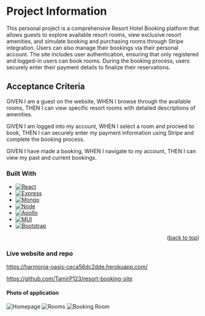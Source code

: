 # Project Information

This personal project is a comprehensive Resort Hotel Booking platform that allows guests to explore available resort rooms, view exclusive resort amenities, and simulate booking and purchasing rooms through Stripe integration. Users can also manage their bookings via their personal account. The site includes user authentication, ensuring that only registered and logged-in users can book rooms. During the booking process, users securely enter their payment details to finalize their reservations.


## Acceptance Criteria

GIVEN I am a guest on the website,
WHEN I browse through the available rooms,
THEN I can view specific resort rooms with detailed descriptions of amenities.

GIVEN I am logged into my account,
WHEN I select a room and proceed to book,
THEN I can securely enter my payment information using Stripe and complete the booking process.

GIVEN I have made a booking,
WHEN I navigate to my account,
THEN I can view my past and current bookings.

### Built With

* [![React][React.js]][React-url]
* [![Express][Express.js]][Express-url]
* [![Mongo][MongoDB]][Mongo-url]
* [![Node][Node.js]][Node-url]
* [![Apollo][ApolloGraphQL]][Apollo-url]
* [![MUI][MUI.com]][Mui-url]
* [![Bootstrap][Bootstrap.com]][Bootstrap-url]






<p align="right">(<a href="#readme-top">back to top</a>)</p>

### Live website and repo

https://harmonia-oasis-ceca56dc2dde.herokuapp.com/

https://github.com/TamirP123/resort-booking-site

#### Photo of application
![Homepage](https://github.com/user-attachments/assets/4a71ccdb-c54e-4ed1-a8e6-72c371dcf39f)
![Rooms](https://github.com/user-attachments/assets/fc2786f5-8c58-495b-8968-34a9d87ccd6e)
![Booking Room](https://github.com/user-attachments/assets/c7a65e96-2b61-4ca3-8a03-146818e95b29)

[React.js]: https://img.shields.io/badge/React-20232A?style=for-the-badge&logo=react&logoColor=61DAFB
[React-url]: https://reactjs.org/
[Bootstrap.com]: https://img.shields.io/badge/Bootstrap-563D7C?style=for-the-badge&logo=bootstrap&logoColor=white
[Bootstrap-url]: https://getbootstrap.com
[MUI.com]: https://img.shields.io/badge/Material%20UI-007FFF?style=for-the-badge&logo=mui&logoColor=white
[Mui-url]: https://mui.com
[Express.js]: https://img.shields.io/badge/express.js-%23404d59.svg?style=for-the-badge&logo=express&logoColor=%2361DAFB
[Express-url]: https://expressjs.com/
[MongoDB]: https://img.shields.io/badge/MongoDB-%234ea94b.svg?style=for-the-badge&logo=mongodb&logoColor=white
[Mongo-url]: https://www.mongodb.com/
[Node.js]: https://img.shields.io/badge/node.js-6DA55F?style=for-the-badge&logo=node.js&logoColor=white
[Node-url]: https://nodejs.org/en
[ApolloGraphQL]: https://img.shields.io/badge/-ApolloGraphQL-311C87?style=for-the-badge&logo=apollo-graphql
[Apollo-url]: https://www.apollographql.com/why-graphql?utm_term=apollo%20graphql&utm_campaign=Google_Search_Brand_ApolloGraphQL&utm_source=google&utm_medium=cpc&hsa_acc=6083416509&hsa_cam=20595484542&hsa_grp=152489462805&hsa_ad=708259492505&hsa_src=g&hsa_tgt=kwd-390608879745&hsa_kw=apollo%20graphql&hsa_mt=e&hsa_net=adwords&hsa_ver=3&gad_source=1&gclid=EAIaIQobChMIgv-mmPjohwMVIKtmAh2ZGjXkEAAYASAAEgI4afD_BwE

